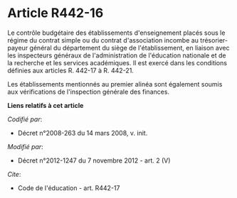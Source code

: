 # Article R442-16

Le contrôle budgétaire des établissements d'enseignement placés sous le régime du contrat simple ou du contrat d'association
incombe au trésorier-payeur général du département du siège de l'établissement, en liaison avec les inspecteurs généraux de
l'administration de l'éducation nationale et de la recherche et les services académiques. Il est exercé dans les conditions
définies aux articles R. 442-17 à R. 442-21. 

Les établissements mentionnés au premier alinéa sont également soumis aux vérifications de l'inspection générale des
finances.

**Liens relatifs à cet article**

_Codifié par_:

  - Décret n°2008-263 du 14 mars 2008, v. init.

_Modifié par_:

  - Décret n°2012-1247 du 7 novembre 2012 - art. 2 (V)

_Cite_:

  - Code de l'éducation - art. R442-17
